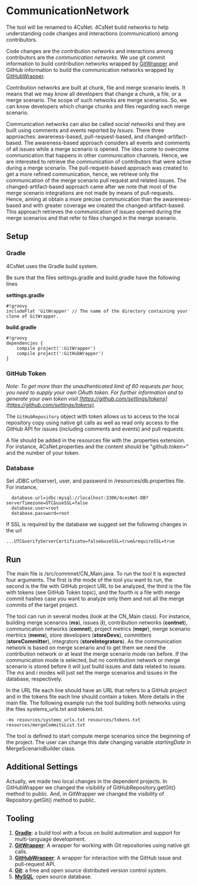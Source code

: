 # CommunicationNetwork

The tool will be renamed to 4CsNet. 4CsNet build networks to help understanding code changes and interactions (communication) among contributors.

Code changes are the _contribution networks_ and interactions among contributors are the _communication networks_. We use git commit information to build contribution networks wrapped by [GitWrapper](https://github.com/...) and GitHub information to build the communication networks wrapped by [GitHubWrapper](https://github.com/...).

Contribution networks are built at chunk, file and merge scenario levels. It means that we may know all developers that change a chunk, a file, or a merge scenario. The scope of such networks are merge scenarios. So, we can know developers which change chunks and files regarding each merge scenario.

Communication networks can also be called _social networks_ and they are built using comments and events reported by _Issues_. There three approaches: awareness-based, pull-request-based, and changed-artifact-based. The awareness-based approach considers all events and comments of all issues while a merge scenario is opened. The idea come to overcome communication that happens in other communication channels. Hence, we are interested to retrieve the communication of contributors that were active during a merge scenario. The pull-request-based approach was created to get a more refined communication, hence, we retrieve only the communication of the merge scenario pull request and related issues. The changed-artifact-based approach came after we note that most of the merge scenario integrations are not made by means of pull-requests. Hence, aiming at obtain a more precise communication than the awareness-based and with greater coverage we created the changed-artifact-based. This approach retrieves the communication of issues opened during the merge scenarios and that refer to files changed in the merge scenario.

## Setup

### Gradle
4CsNet uses the Gradle build system.

Be sure that the files settings.gradle and build.gradle have the following lines

**settings.gradle**
```
#!groovy
includeFlat 'GitWrapper' // The name of the directory containing your clone of GitWrapper.
```

**build.gradle**
```
#!groovy
dependencies {
    compile project(':GitWrapper')
    compile project(':GitHubWrapper')
}
```
### GitHub Token
*Note: To get more than the unauthenticated limit of 60 requests per hour, you need to supply your own OAuth token. 
For further information and to generate your own token visit [https://github.com/settings/tokens](https://github.com/settings/tokens).*

The `GitHubRepository` object with token allows us to access to the local repository copy using native git calls as well as read only access to the GitHub API for issues (including comments and events) and pull requests.

A file should be added in the resources file with the .properties extension. For instance, 4CsNet.properties and the content should be "github.token=" and the number of your token.

### Database
Set JDBC url(server), user, and password in /resources/db.properties file. For instance,

      database.url=jdbc:mysql://localhost:3306/4cesNet-DB?serverTimezone=UTC&useSSL=false
      database.user=root
      database.password=root

If SSL is required by the database we suggest set the following changes in the url
```
...UTC&verifyServerCertificate=false&useSSL=true&requireSSL=true
```
## Run
The main file is /src/commnet/CN_Main.java. To run the tool it is expected four arguments. The first is the mode of the tool you want to run, the second is the file with GitHub project URL to be analyzed, the third is the file with tokens (see GitHub Token topic), and the fourth is a file with merge commit hashes case you want to analyze only them and not all the merge commits of the target project. 

The tool can run in several modes (look at the CN_Main class). For instance, building merge scenarios (**ms**), issues (**i**), contribution networks (**contnet**), communication networks (**comnet**), project metrics (**mepr**), merge scenario mertrics (**mems**), store developers (**storeDevs**), committers (**storeCommitter**), integrators (**storeIntegrators**). As the communication network is based on merge scenario and to get them we need the contribution network or at least the merge scenario mode ran before. If the communication mode is selected, but no contribution network or merge scenario is stored before it will just build issues and data related to issues. The _ms_ and _i_ modes will just set the merge scenarios and issues in the database, respectively.

In the URL file each line should have an URL that refers to a GitHub project and in the tokens file each line should contain a token. More details in the main file. The following example run the tool building both networks using the files systems_urls.txt and tokens.txt.

```
-ms resources/systems_urls.txt resources/tokens.txt resources/mergeCommitsList.txt
```

The tool is defined to start compute merge scenarios since the beginning of the project. The user can change this date changing variable _startingDate_ in MergeScenarioBuilder class.

## Additional Settings
Actually, we made two local changes in the dependent projects. In GitHubWrapper we changed the visibility of GitHubRepository.getGit() method to public. And, in GitWrapper we changed the visibility of Repository.getGit() method to public.

## Tooling
1. [**Gradle**](http://gradle.org): a build tool with a focus on build automation and support for multi-language development.
2. [**GitWrapper**](https://github.com/...): A wrapper for working with Git repositories using native git calls.
3. [**GitHubWrapper**](https://github.com/...): A wrapper for interaction with the GitHub issue and pull-request API.
4. [**Git**](https://git-scm.com/): a free and open source distributed version control system.
3. [**MySQL**](http://www.mysql.com): open source database.
